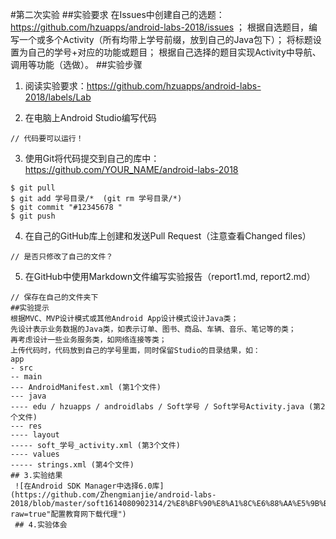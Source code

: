  #第二次实验
 ##实验要求
在Issues中创建自己的选题：https://github.com/hzuapps/android-labs-2018/issues ；
根据自选题目，编写一个或多个Activity（所有均带上学号前缀，放到自己的Java包下）；
将标题设置为自己的学号+对应的功能或题目；
根据自己选择的题目实现Activity中导航、调用等功能（选做）。
 ##实验步骤

1. 阅读实验要求：https://github.com/hzuapps/android-labs-2018/labels/Lab   

2. 在电脑上Android Studio编写代码  

```   
// 代码要可以运行！
```   

3. 使用Git将代码提交到自己的库中：https://github.com/YOUR_NAME/android-labs-2018   
```  
$ git pull
$ git add 学号目录/*  (git rm 学号目录/*)
$ git commit "#12345678 "
$ git push
```  

4. 在自己的GitHub库上创建和发送Pull Request（注意查看Changed files）  
```  
// 是否只修改了自己的文件？
```  

5. 在GitHub中使用Markdown文件编写实验报告（report1.md, report2.md）  
```  
// 保存在自己的文件夹下
##实验提示
根据MVC、MVP设计模式或其他Android App设计模式设计Java类；
先设计表示业务数据的Java类，如表示订单、图书、商品、车辆、音乐、笔记等的类；
再考虑设计一些业务服务类，如网络连接等类；
上传代码时，代码放到自己的学号里面，同时保留Studio的目录结果，如：
app
- src
-- main
--- AndroidManifest.xml (第1个文件)
--- java
---- edu / hzuapps / androidlabs / Soft学号 / Soft学号Activity.java (第2个文件)
--- res 
---- layout
----- soft_学号_activity.xml (第3个文件)
---- values
----- strings.xml (第4个文件)
## 3.实验结果
 ![在Android SDK Manager中选择6.0库](https://github.com/Zhengmianjie/android-labs-2018/blob/master/soft1614080902314/2%E8%BF%90%E8%A1%8C%E6%88%AA%E5%9B%BE.png?raw=true"配置教育网下载代理")
 ## 4.实验体会

